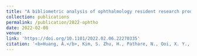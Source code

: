 ```yaml
---
title: "A bibliometric analysis of ophthalmology resident research productivity in the United States."
collection: publications
permalink: /publication/2022-ophtho
date: 2022-02-08
venue: 
link: 'https://doi.org/10.1101/2022.02.06.22270335'
citation: '<b>Huang, A.</b>, Kim, S. Zhu, H., Pathare, N., Ooi, X. Y., Kirby, R. P., Yoon, S. P., Al-Mohtaseb, Z. (2022). A bibliometric analysis of ophthalmology resident research productivity in the United States. <i>MedRxiv.</i> https://doi.org/10.1101/2022.02.06.22270335 (preprint)' 
---
```

